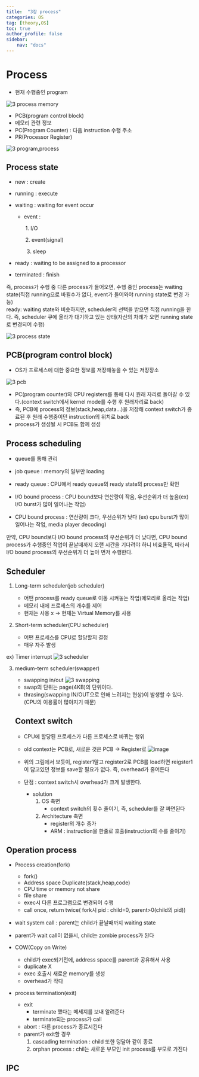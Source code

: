 ```yaml
---
title:  "3장 process"
categories: OS
tag: [theory,OS]
toc: true
author_profile: false
sidebar:
    nav: "docs"
---
```

# Process

- 현재 수행중인 program

![3 process memory](https://user-images.githubusercontent.com/84303857/176463646-5f047867-5ac9-49ed-b222-7fa21d469318.JPG)

- PCB(program control block)
- 메모리 관련 정보
- PC(Program Counter) : 다음 instruction 수행 주소
- PR(Processor Register)





![3 program,process](https://user-images.githubusercontent.com/84303857/176464737-6c7dae3d-10ca-493d-be09-9e534e4a1b91.JPG)



## Process state

- new : create

- running : execute

- waiting : waiting for event occur

  - event :    

    ​	1. I/O

    ​	2. event(signal)

       3. sleep

- ready : waiting to be assigned to a processor

- terminated : finish

즉, process가 수행 중 다른 process가 들어오면, 수행 중인 process는 waiting state(직접 running으로 바뀔수가 없다, event가 들어와야 running state로 변경 가능)      
ready: waiting state와 비슷하지만, scheduler의 선택을 받으면 직접 running을 한다. 즉, scheduler 큐에 올라가 대기하고 있는 상태(자신의 차례가 오면 running state로 변경되어 수행)

![3 process state](https://user-images.githubusercontent.com/84303857/176465841-7ba29157-def6-48ec-9466-39b97615249f.JPG)



## PCB(program control block)

- OS가 프로세스에 대한 중요한 정보를 저장해놓을 수 있는 저장장소

![3 pcb](https://user-images.githubusercontent.com/84303857/176464610-694c39cf-3cec-4dab-af9d-eab1f9fea9bd.JPG)

- PC(program counter)와 CPU registers를 통해 다시 원래 자리로 돌아갈 수 있다.(context switch에서 kernel mode를 수행 후 원래자리로 back)
- 즉, PCB에 process의 정보(stack,heap,data...)을 저장해 context switch가 종료된 후 원래 수행중이던 instruction의 위치로 back
- process가 생성될 시 PCB도 함께 생성



## Process scheduling

- queue를 통해 관리
- job queue : memory의 일부만 loading
- ready queue : CPU에서 ready queue의 ready state의 process만 확인



- I/O bound process : CPU bound보다 연산량이 작음, 우선순위가 더 높음(ex) I/O burst가 많이 일어나는 작업)
- CPU bound process : 연산량이 크다, 우선순위가 낮다 (ex) cpu burst가 많이 일어나는 작업, media player decoding)

만약, CPU bound보다 I/O bound process의 우선순위가 더 낮다면, CPU bound process가 수행중인 작업이 끝날때까지 오랜 시간을 기다려야 하니 비효율적, 따라서 I/O bound process의 우선순위가 더 높아 먼저 수행한다.



## Scheduler

1. Long-term scheduler(job scheduler)

   - 어떤 process를 ready queue로 이동 시켜놓는 작업(메모리로 올리는 작업)
   - 메모리 내에 프로세스의 개수를 제어
   - 현재는 사용 x -> 현재는 Virtual Memory를 사용

   

2. Short-term scheduler(CPU scheduler)

   - 어떤 프로세스를 CPU로 할당할지 결정
   - 매우 자주 발생

ex) Timer interrupt
![3 scheduler](https://user-images.githubusercontent.com/84303857/176470564-1c86f47f-338f-4568-9c04-5884dd314fde.JPG)


3. medium-term scheduler(swapper)

   - swapping in/out
   ![3 swapping](https://user-images.githubusercontent.com/84303857/176470650-05af04a7-e84d-4372-ac66-4273ea16c6c1.JPG)
   - swap의 단위는 page(4KB)의 단위이다.
   - thrasing(swapping IN/OUT으로 인해 느려지는 현상)이 발생할 수 있다.(CPU의 이용률이 많아지기 때문)

   

   

   ## Context switch

   - CPU에 할당된 프로세스가 다른 프로세스로 바뀌는 행위
   - old context는 PCB로, 새로운 것은 PCB -> Register로
   ![image](https://user-images.githubusercontent.com/84303857/176471638-2dea75f7-38ea-4ce6-aefd-0d2e8248bc38.png)

   - 위의 그림에서 보듯이, register1말고 register2로 PCB를 load하면 reigster1이 담고있던 정보를 save할 필요가 없다. 즉, overhead가 줄어든다

   

   - 단점 : context switch시 overhead가 크게 발생한다.
     - solution 
       1. OS 측면
          - context switch의 횟수 줄이기, 즉, scheduler를 잘 짜면된다
       2. Architecture 측면
          - register의 개수 증가
          - ARM : instruction을 한줄로 호출(instruction의 수를 줄이기)



## Operation process



- Process creation(fork)
  - fork()
  - Address space Duplicate(stack,heap,code)
  - CPU time or memory not share
  - file share
  - exec시 다른 프로그램으로 변경되어 수행
  - call once, return twice( fork시 pid : child=0, parent>0(child의 pid))

- wait system call : parent는 child가 끝날때까지 waiting state
- parent가 wait call이 없을시, child는 zombie process가 된다



- COW(Copy on Write)
  - child가 exec되기전에, address space를 parent과 공유해서 사용
  - duplicate X
  - exec 호출시 새로운 memory를 생성
  - overhead가 작다



- process termination(exit)
  - exit 
    - terminate 했다는 메세지를 보내 알려준다
    - terminate되는 process가 call
  - abort : 다른 process가 종료시킨다
  - parent가 exit할 경우
    1. cascading termination : child 또한 덩달아 같이 종료
    2. orphan process : chil는 새로운 부모인 init process를 부모로 가진다



## IPC


